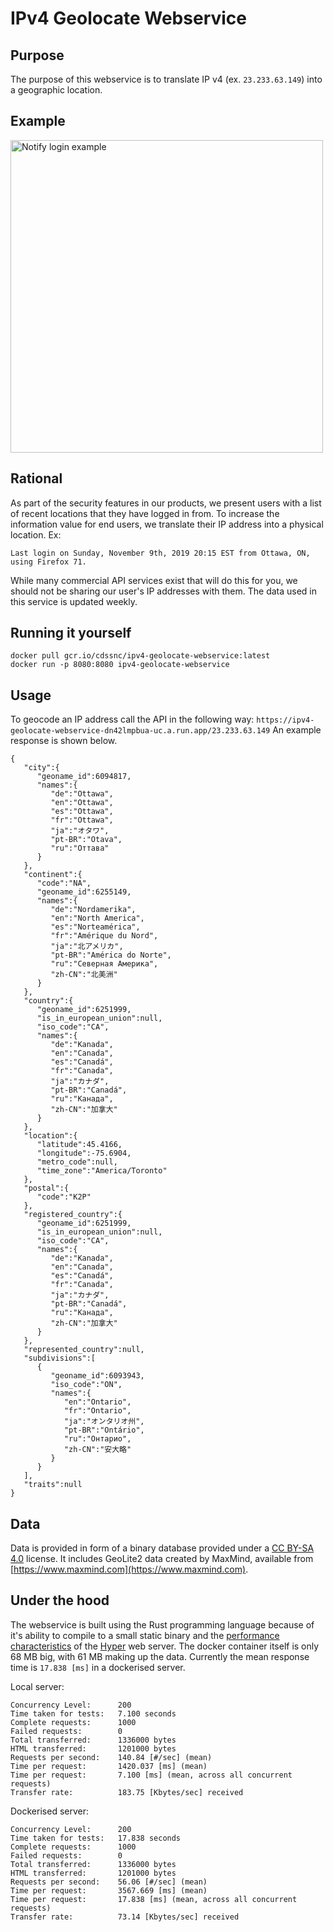 # IPv4 Geolocate Webservice

## Purpose

The purpose of this webservice is to translate IP v4 (ex. `23.233.63.149`) into a geographic location. 

## Example 

<img src="https://user-images.githubusercontent.com/62242/79569843-6794cf00-8086-11ea-8609-de72a19ecf58.png" alt="Notify login example" width="500">


## Rational

As part of the security features in our products, we present users with a list of recent locations that they have logged in from. To increase the information value for end users, we translate their IP address into a physical location. Ex:

```
Last login on Sunday, November 9th, 2019 20:15 EST from Ottawa, ON, using Firefox 71.
```

While many commercial API services exist that will do this for you, we should not be sharing our user's IP addresses with them. The data used in this service is updated weekly.

## Running it yourself

```
docker pull gcr.io/cdssnc/ipv4-geolocate-webservice:latest
docker run -p 8080:8080 ipv4-geolocate-webservice
```

## Usage
To geocode an IP address call the API in the following way: `https://ipv4-geolocate-webservice-dn42lmpbua-uc.a.run.app/23.233.63.149`
An example response is shown below.
```
{
   "city":{
      "geoname_id":6094817,
      "names":{
         "de":"Ottawa",
         "en":"Ottawa",
         "es":"Ottawa",
         "fr":"Ottawa",
         "ja":"オタワ",
         "pt-BR":"Otava",
         "ru":"Оттава"
      }
   },
   "continent":{
      "code":"NA",
      "geoname_id":6255149,
      "names":{
         "de":"Nordamerika",
         "en":"North America",
         "es":"Norteamérica",
         "fr":"Amérique du Nord",
         "ja":"北アメリカ",
         "pt-BR":"América do Norte",
         "ru":"Северная Америка",
         "zh-CN":"北美洲"
      }
   },
   "country":{
      "geoname_id":6251999,
      "is_in_european_union":null,
      "iso_code":"CA",
      "names":{
         "de":"Kanada",
         "en":"Canada",
         "es":"Canadá",
         "fr":"Canada",
         "ja":"カナダ",
         "pt-BR":"Canadá",
         "ru":"Канада",
         "zh-CN":"加拿大"
      }
   },
   "location":{
      "latitude":45.4166,
      "longitude":-75.6904,
      "metro_code":null,
      "time_zone":"America/Toronto"
   },
   "postal":{
      "code":"K2P"
   },
   "registered_country":{
      "geoname_id":6251999,
      "is_in_european_union":null,
      "iso_code":"CA",
      "names":{
         "de":"Kanada",
         "en":"Canada",
         "es":"Canadá",
         "fr":"Canada",
         "ja":"カナダ",
         "pt-BR":"Canadá",
         "ru":"Канада",
         "zh-CN":"加拿大"
      }
   },
   "represented_country":null,
   "subdivisions":[
      {
         "geoname_id":6093943,
         "iso_code":"ON",
         "names":{
            "en":"Ontario",
            "fr":"Ontario",
            "ja":"オンタリオ州",
            "pt-BR":"Ontário",
            "ru":"Онтарио",
            "zh-CN":"安大略"
         }
      }
   ],
   "traits":null
}
```

## Data
Data is provided in form of a binary database provided under a [CC BY-SA 4.0](https://creativecommons.org/licenses/by-sa/4.0/) license. It includes GeoLite2 data created by MaxMind, available from [https://www.maxmind.com](https://www.maxmind.com).

## Under the hood
The webservice is built using the Rust programming language because of it's ability to compile to a small static binary and the [performance characteristics](https://www.techempower.com/benchmarks/#section=data-r18&hw=ph&test=json) of the [Hyper](https://github.com/hyperium/hyper) web server. The docker container itself is only 68 MB big, with 61 MB making up the data. Currently the mean response time is `17.838 [ms]` in a dockerised server.

Local server:
```
Concurrency Level:      200
Time taken for tests:   7.100 seconds
Complete requests:      1000
Failed requests:        0
Total transferred:      1336000 bytes
HTML transferred:       1201000 bytes
Requests per second:    140.84 [#/sec] (mean)
Time per request:       1420.037 [ms] (mean)
Time per request:       7.100 [ms] (mean, across all concurrent requests)
Transfer rate:          183.75 [Kbytes/sec] received
```

Dockerised server:
```
Concurrency Level:      200
Time taken for tests:   17.838 seconds
Complete requests:      1000
Failed requests:        0
Total transferred:      1336000 bytes
HTML transferred:       1201000 bytes
Requests per second:    56.06 [#/sec] (mean)
Time per request:       3567.669 [ms] (mean)
Time per request:       17.838 [ms] (mean, across all concurrent requests)
Transfer rate:          73.14 [Kbytes/sec] received
```

